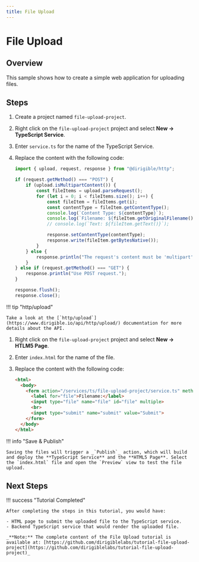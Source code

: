 ```yaml
---
title: File Upload
---
```


File Upload
===

## Overview

This sample shows how to create a simple web application for uploading files.


## Steps

1. Create a project named `file-upload-project`.
1. Right click on the `file-upload-project` project and select **New &#8594; TypeScript Service**.
1. Enter `service.ts` for the name of the TypeScript Service.
1. Replace the content with the following code:

    ```ts
    import { upload, request, response } from "@dirigible/http";

    if (request.getMethod() === "POST") {
        if (upload.isMultipartContent()) {
            const fileItems = upload.parseRequest();
            for (let i = 0; i < fileItems.size(); i++) {
                const fileItem = fileItems.get(i);
                const contentType = fileItem.getContentType();
                console.log(`Content Type: ${contentType}`);
                console.log(`Filename: ${fileItem.getOriginalFilename()}`);
                // console.log(`Text: ${fileItem.getText()}`);

                response.setContentType(contentType);
                response.write(fileItem.getBytesNative());
            }
        } else {
            response.println("The request's content must be 'multipart'");
        }
    } else if (request.getMethod() === "GET") {
        response.println("Use POST request.");
    }

    response.flush();
    response.close();
    ```

!!! tip "http/upload"

    Take a look at the [`http/upload`](https://www.dirigible.io/api/http/upload/) documentation for more details about the API.

1. Right click on the `file-upload-project` project and select **New &#8594; HTLM5 Page**.
1. Enter `index.html` for the name of the file.
1. Replace the content with the following code:

    ```html
    <html>
      <body>
        <form action="/services/ts/file-upload-project/service.ts" method="post" enctype="multipart/form-data">
          <label for="file">Filename:</label>
          <input type="file" name="file" id="file" multiple>
          <br>
          <input type="submit" name="submit" value="Submit">
        </form>
      </body>
    </html>
    ```

!!! info "Save & Publish"

    Saving the files will trigger a _`Publish`_ action, which will build and deploy the **TypeScript Service** and the **HTML5 Page**. Select the `index.html` file and open the `Preview` view to test the file upload.

## Next Steps

!!! success "Tutorial Completed"

    After completing the steps in this tutorial, you would have:

    - HTML page to submit the uploaded file to the TypeScript service.
    - Backend TypeScript service that would render the uploaded file.

    _**Note:** The complete content of the File Upload tutorial is available at: [https://github.com/dirigiblelabs/tutorial-file-upload-project](https://github.com/dirigiblelabs/tutorial-file-upload-project)_